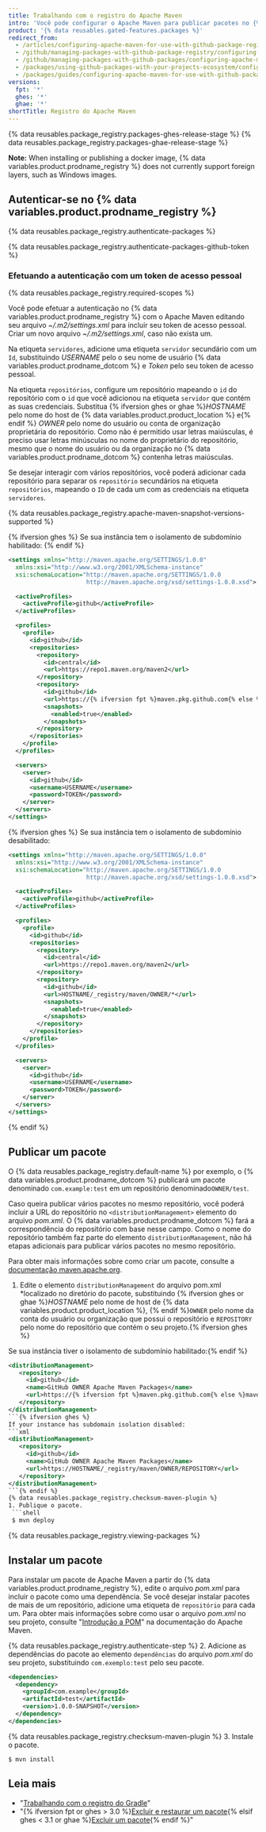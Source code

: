 ```yaml
---
title: Trabalhando com o registro do Apache Maven
intro: 'Você pode configurar o Apache Maven para publicar pacotes no {% data variables.product.prodname_registry %} e usar pacotes armazenados no {% data variables.product.prodname_registry %} como dependências em um projeto Java.'
product: '{% data reusables.gated-features.packages %}'
redirect_from:
  - /articles/configuring-apache-maven-for-use-with-github-package-registry
  - /github/managing-packages-with-github-package-registry/configuring-apache-maven-for-use-with-github-package-registry
  - /github/managing-packages-with-github-packages/configuring-apache-maven-for-use-with-github-packages
  - /packages/using-github-packages-with-your-projects-ecosystem/configuring-apache-maven-for-use-with-github-packages
  - /packages/guides/configuring-apache-maven-for-use-with-github-packages
versions:
  fpt: '*'
  ghes: '*'
  ghae: '*'
shortTitle: Registro do Apache Maven
---
```


{% data reusables.package_registry.packages-ghes-release-stage %}
{% data reusables.package_registry.packages-ghae-release-stage %}

**Note:** When installing or publishing a docker image, {% data variables.product.prodname_registry %} does not currently support foreign layers, such as Windows images.

## Autenticar-se no {% data variables.product.prodname_registry %}

{% data reusables.package_registry.authenticate-packages %}

{% data reusables.package_registry.authenticate-packages-github-token %}

### Efetuando a autenticação com um token de acesso pessoal

{% data reusables.package_registry.required-scopes %}

Você pode efetuar a autenticação no {% data variables.product.prodname_registry %} com o Apache Maven editando seu arquivo *~/.m2/settings.xml* para incluir seu token de acesso pessoal. Criar um novo arquivo *~/.m2/settings.xml*, caso não exista um.

Na etiqueta `servidores`, adicione uma etiqueta `servidor` secundário com um `Id`, substituindo *USERNAME* pelo o seu nome de usuário {% data variables.product.prodname_dotcom %} e *Token* pelo seu token de acesso pessoal.

Na etiqueta `repositórios`, configure um repositório mapeando o `id` do repositório com o `id` que você adicionou na etiqueta `servidor` que contém as suas credenciais. Substitua {% ifversion ghes or ghae %}*HOSTNAME* pelo nome do host de {% data variables.product.product_location %} e{% endif %} *OWNER* pelo nome do usuário ou conta de organização proprietária do repositório. Como não é permitido usar letras maiúsculas, é preciso usar letras minúsculas no nome do proprietário do repositório, mesmo que o nome do usuário ou da organização no {% data variables.product.prodname_dotcom %} contenha letras maiúsculas.

Se desejar interagir com vários repositórios, você poderá adicionar cada repositório para separar os `repositório` secundários na etiqueta `repositórios`, mapeando o `ID` de cada um com as credenciais na etiqueta `servidores`.

{% data reusables.package_registry.apache-maven-snapshot-versions-supported %}

{% ifversion ghes %}
Se sua instância tem o isolamento de subdomínio habilitado:
{% endif %}

```xml
<settings xmlns="http://maven.apache.org/SETTINGS/1.0.0"
  xmlns:xsi="http://www.w3.org/2001/XMLSchema-instance"
  xsi:schemaLocation="http://maven.apache.org/SETTINGS/1.0.0
                      http://maven.apache.org/xsd/settings-1.0.0.xsd">

  <activeProfiles>
    <activeProfile>github</activeProfile>
  </activeProfiles>

  <profiles>
    <profile>
      <id>github</id>
      <repositories>
        <repository>
          <id>central</id>
          <url>https://repo1.maven.org/maven2</url>
        </repository>
        <repository>
          <id>github</id>
          <url>https://{% ifversion fpt %}maven.pkg.github.com{% else %}maven.HOSTNAME{% endif %}/OWNER/*</url>
          <snapshots>
            <enabled>true</enabled>
          </snapshots>
        </repository>
      </repositories>
    </profile>
  </profiles>

  <servers>
    <server>
      <id>github</id>
      <username>USERNAME</username>
      <password>TOKEN</password>
    </server>
  </servers>
</settings>
```

{% ifversion ghes %}
Se sua instância tem o isolamento de subdomínio desabilitado:

```xml
<settings xmlns="http://maven.apache.org/SETTINGS/1.0.0"
  xmlns:xsi="http://www.w3.org/2001/XMLSchema-instance"
  xsi:schemaLocation="http://maven.apache.org/SETTINGS/1.0.0
                      http://maven.apache.org/xsd/settings-1.0.0.xsd">

  <activeProfiles>
    <activeProfile>github</activeProfile>
  </activeProfiles>

  <profiles>
    <profile>
      <id>github</id>
      <repositories>
        <repository>
          <id>central</id>
          <url>https://repo1.maven.org/maven2</url>
        </repository>
        <repository>
          <id>github</id>
          <url>HOSTNAME/_registry/maven/OWNER/*</url>
          <snapshots>
            <enabled>true</enabled>
          </snapshots>
        </repository>
      </repositories>
    </profile>
  </profiles>

  <servers>
    <server>
      <id>github</id>
      <username>USERNAME</username>
      <password>TOKEN</password>
    </server>
  </servers>
</settings>
```
{% endif %}

## Publicar um pacote

O {% data reusables.package_registry.default-name %} por exemplo, o {% data variables.product.prodname_dotcom %} publicará um pacote denominado `com.example:test` em um repositório denominado`OWNER/test`.

Caso queira publicar vários pacotes no mesmo repositório, você poderá incluir a URL do repositório no `<distributionManagement>` elemento do arquivo *pom.xml*. O {% data variables.product.prodname_dotcom %} fará a correspondência do repositório com base nesse campo. Como o nome do repositório também faz parte do elemento `distributionManagement`, não há etapas adicionais para publicar vários pacotes no mesmo repositório.

Para obter mais informações sobre como criar um pacote, consulte a [documentação maven.apache.org](https://maven.apache.org/guides/getting-started/maven-in-five-minutes.html).

1. Edite o elemento `distributionManagement` do arquivo pom.xml</em> *localizado no diretório do pacote, substituindo {% ifversion ghes or ghae %}*HOSTNAME* pelo nome de host de {% data variables.product.product_location %}, {% endif %}`OWNER` pelo nome da conta do usuário ou organização que possui o repositório e `REPOSITORY` pelo nome do repositório que contém o seu projeto.{% ifversion ghes %}</p>

  Se sua instância tiver o isolamento de subdomínio habilitado:{% endif %}
  ```xml
  <distributionManagement>
     <repository>
       <id>github</id>
       <name>GitHub OWNER Apache Maven Packages</name>
       <url>https://{% ifversion fpt %}maven.pkg.github.com{% else %}maven.HOSTNAME{% endif %}/OWNER/REPOSITORY</url>
     </repository>
  </distributionManagement>
  ```{% ifversion ghes %}
  If your instance has subdomain isolation disabled:
  ```xml
  <distributionManagement>
     <repository>
       <id>github</id>
       <name>GitHub OWNER Apache Maven Packages</name>
       <url>https://HOSTNAME/_registry/maven/OWNER/REPOSITORY</url>
     </repository>
  </distributionManagement>
  ```{% endif %}
{% data reusables.package_registry.checksum-maven-plugin %}
1. Publique o pacote.
   ```shell
   $ mvn deploy
  ```
</li> </ol>

{% data reusables.package_registry.viewing-packages %}

## Instalar um pacote

Para instalar um pacote de Apache Maven a partir do {% data variables.product.prodname_registry %}, edite o arquivo *pom.xml* para incluir o pacote como uma dependência. Se você desejar instalar pacotes de mais de um repositório, adicione uma etiqueta de `repositório` para cada um. Para obter mais informações sobre como usar o arquivo *pom.xml* no seu projeto, consulte "[Introdução a POM](https://maven.apache.org/guides/introduction/introduction-to-the-pom.html)" na documentação do Apache Maven.

{% data reusables.package_registry.authenticate-step %}
2. Adicione as dependências do pacote ao elemento `dependências` do arquivo *pom.xml* do seu projeto, substituindo `com.exemplo:test` pelo seu pacote.

  ```xml
  <dependencies>
    <dependency>
      <groupId>com.example</groupId>
      <artifactId>test</artifactId>
      <version>1.0.0-SNAPSHOT</version>
    </dependency>
  </dependencies>
  ```
{% data reusables.package_registry.checksum-maven-plugin %}
3. Instale o pacote.

  ```shell
  $ mvn install
  ```

## Leia mais

- "[Trabalhando com o registro do Gradle](/packages/working-with-a-github-packages-registry/working-with-the-gradle-registry)"
- "{% ifversion fpt or ghes > 3.0 %}[Excluir e restaurar um pacote](/packages/learn-github-packages/deleting-and-restoring-a-package){% elsif ghes < 3.1 or ghae %}[Excluir um pacote](/packages/learn-github-packages/deleting-a-package){% endif %}"
